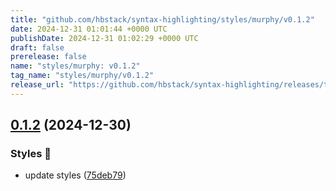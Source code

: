 ```yaml
---
title: "github.com/hbstack/syntax-highlighting/styles/murphy/v0.1.2"
date: 2024-12-31 01:01:44 +0000 UTC
publishDate: 2024-12-31 01:02:29 +0000 UTC
draft: false
prerelease: false
name: "styles/murphy: v0.1.2"
tag_name: "styles/murphy/v0.1.2"
release_url: "https://github.com/hbstack/syntax-highlighting/releases/tag/styles/murphy/v0.1.2"
---
```


## [0.1.2](https://github.com/hbstack/syntax-highlighting/compare/styles/murphy/v0.1.1...styles/murphy/v0.1.2) (2024-12-30)


### Styles 🎨

* update styles ([75deb79](https://github.com/hbstack/syntax-highlighting/commit/75deb79773c00a91668118f44e1ffcf018513cd9))
